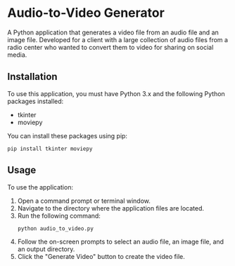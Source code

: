 <!DOCTYPE html>
<html>
<head>

</head>
<body>
<h1>Audio-to-Video Generator</h1>
<p>A Python application that generates a video file from an audio file and an image file. Developed for a client with a large collection of audio files from a radio center who wanted to convert them to video for sharing on social media.</p>

<h2>Installation</h2>
<p>To use this application, you must have Python 3.x and the following Python packages installed:</p>
<ul>
<li>tkinter</li>
<li>moviepy</li>
</ul>
<p>You can install these packages using pip:</p>
<pre><code>pip install tkinter moviepy</code></pre>
<h2>Usage</h2>
<p>To use the application:</p>
<ol>
<li>Open a command prompt or terminal window.</li>
<li>Navigate to the directory where the application files are located.</li>
<li>Run the following command:</li>
<pre><code>python audio_to_video.py</code></pre>
<li>Follow the on-screen prompts to select an audio file, an image file, and an output directory.</li>
<li>Click the "Generate Video" button to create the video file.</li>
</ol>
</body>
</html>
